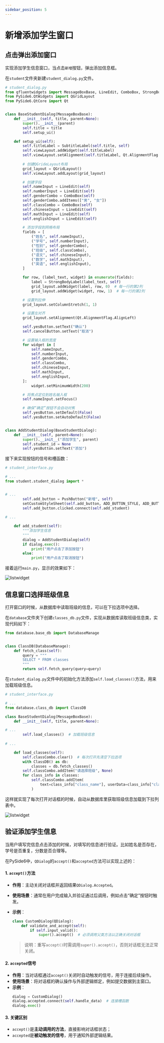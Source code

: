 ```yaml
---
sidebar_position: 5
---
```


# 新增添加学生窗口

## 点击弹出添加窗口

实现添加学生信息窗口，当点击`新增`按钮，弹出添加信息框。

在`student`文件夹新建`student_dialog.py`文件。

```python
# student_dialog.py
from qfluentwidgets import MessageBoxBase, LineEdit, ComboBox, StrongBodyLabel, SubtitleLabel
from PySide6.QtWidgets import QGridLayout
from PySide6.QtCore import Qt


class BaseStudentDialog(MessageBoxBase):
    def __init__(self, title, parent=None):
        super().__init__(parent)
        self.title = title
        self.setup_ui()

    def setup_ui(self):
        self.titleLabel = SubtitleLabel(self.title, self)
        self.viewLayout.addWidget(self.titleLabel)
        self.viewLayout.setAlignment(self.titleLabel, Qt.AlignmentFlag.AlignCenter)
        
        # 创建QGrideLayout布局
        grid_layout = QGridLayout()
        self.viewLayout.addLayout(grid_layout)

        # 创建字段
        self.nameInput = LineEdit(self)
        self.numberInput = LineEdit(self)
        self.genderCombo = ComboBox(self)
        self.genderCombo.addItems(["男", "女"])
        self.classCombo = ComboBox(self)
        self.chineseInput = LineEdit(self)
        self.mathInput = LineEdit(self)
        self.englishInput = LineEdit(self)

        # 添加字段到网格布局
        fields = [
            ("姓名", self.nameInput),
            ("学号", self.numberInput),
            ("性别", self.genderCombo),
            ("班级", self.classCombo),
            ("语文", self.chineseInput),
            ("数学", self.mathInput),
            ("英语", self.englishInput),
        ]

        for row, (label_text, widget) in enumerate(fields):
            label = StrongBodyLabel(label_text, self)
            grid_layout.addWidget(label, row, 0)  # 每一行的第2列
            grid_layout.addWidget(widget, row, 1)  # 每一行的第2列

        # 设置列拉伸
        grid_layout.setColumnStretch(1, 1)

        # 设置左对齐
        grid_layout.setAlignment(Qt.AlignmentFlag.AlignLeft)

        self.yesButton.setText("确认")
        self.cancelButton.setText("取消")

        # 设置输入框的宽度
        for widget in [
            self.nameInput,
            self.numberInput,
            self.genderCombo,
            self.classCombo,
            self.chineseInput,
            self.mathInput,
            self.englishInput,
        ]:
            widget.setMinimumWidth(200)

        # 将焦点定位到姓名输入框
        self.nameInput.setFocus()

        # 确保“确定”按钮不会自动对焦
        self.yesButton.setDefault(False)
        self.yesButton.setAutoDefault(False)


class AddStudentDialog(BaseStudentDialog):
    def __init__(self, parent=None):
        super().__init__("添加学生", parent)
        self.student_id = None
        self.yesButton.setText("添加")

```

接下来实现按钮的信号和槽函数：

```python
# student_interface.py

# ...
from student.student_dialog import *


# ...
        self.add_button = PushButton("新增", self)
        setCustomStyleSheet(self.add_button, ADD_BUTTON_STYLE, ADD_BUTTON_STYLE)
        self.add_button.clicked.connect(self.add_student)
        
# ...

    def add_student(self):
        """添加学生信息
        """        
        dialog = AddStudentDialog(self)
        if dialog.exec():
            print("用户点击了添加按钮")
        else:
            print("用户点击了取消按钮")
```

接着运行`main.py`，显示的效果如下：

![listwidget](https://blog-1301697820.cos.ap-guangzhou.myqcloud.com/blog/listwidget.gif)


## 信息窗口选择班级信息

打开窗口的时候，从数据库中读取班级的信息，可以在下拉选项中选择。

在`database`文件夹下创建`classes_db.py`文件，实现从数据库读取班级信息类，实现代码如下：

```python
from database.base_db import DatabaseManage


class ClassDB(DatabaseManage):
    def fetch_class(self):
        query = """
        SELECT * FROM classes
        """
        return self.fetch_query(query=query)

```

在`student_dialog.py`文件中的初始化方法添加`self.load_classes()`方法，用来加载班级信息。

```python
# student_interface.py

# ...
from database.class_db import ClassDB

class BaseStudentDialog(MessageBoxBase):
    def __init__(self, title, parent=None):

# ...
        self.load_classes()  # 加载班级信息
        
# ...

    def load_classes(self):
        self.classCombo.clear()  # 每次打开先清空下拉选项
        with ClassDB() as db:
            classes = db.fetch_classes()
        self.classCombo.addItem("请选择班级", None)
        for class_info in classes:
            self.classCombo.addItem(
                text=class_info["class_name"], userData=class_info["class_id"]
            )
```

这样就实现了每次打开对话框的时候，自动从数据库里获取班级信息加载到下拉列表中。

![listwidget](https://blog-1301697820.cos.ap-guangzhou.myqcloud.com/blog/listwidget.gif)

## 验证添加学生信息

当用户填写完信息点击添加的时候，对填写的信息进行验证。比如姓名是否存在，学号是否重复，分数是否合理等。

在PySide6中，`QDialog`的`accept()`和`accepted`方法可以实现上述的：

#### 1. **`accept()`方法**
- **作用**：主动关闭对话框并返回结果`QDialog.Accepted`。
- **使用场景**：通常在用户完成输入并验证通过后调用，例如点击“确定”按钮时触发。
- **示例**：
  
  ```python
  class CustomDialog(QDialog):
      def validate_and_accept(self):
          if self.input_valid():
              super().accept()  # 必须调用父类方法以正确关闭对话框
  ```
  > 说明：重写`accept()`时需调用`super().accept()`，否则对话框无法正常关闭。

#### 2. **`accepted`信号**
- **作用**：当对话框通过`accept()`关闭时自动触发的信号，用于连接后续操作。
- **使用场景**：将对话框的确认操作与外部逻辑绑定，例如提交数据到主窗口。
- **示例**：
  ```python
  dialog = CustomDialog()
  dialog.accepted.connect(self.handle_data)  # 连接槽函数
  dialog.exec()
  ```

#### 3. **关键区别**
- `accept()`是**主动调用的方法**，直接影响对话框状态；
- `accepted`是**被动触发的信号**，用于通知外部逻辑结果。

